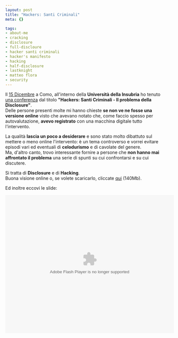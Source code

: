 ```yaml
--- 
layout: post
title: "Hackers: Santi Criminali"
meta: {}

tags: 
- about-me
- cracking
- disclosure
- full-discloure
- hacker santi criminali
- hacker's manifesto
- hacking
- half-disclosure
- lastknight
- matteo flora
- security
---
```

<object type="application/x-shockwave-flash" width="535" height="438" data="http://www.vimeo.com/moogaloop.swf?clip_id=752259&amp;server=www.vimeo.com&amp;fullscreen=1&amp;show_title=1&amp;show_byline=1&amp;show_portrait=0&amp;color=00adef">	<param name="quality" value="best" />	<param name="allowfullscreen" value="true" />	<param name="scale" value="showAll" />	<param name="movie" value="http://www.vimeo.com/moogaloop.swf?clip_id=752259&amp;server=www.vimeo.com&amp;fullscreen=1&amp;show_title=1&amp;show_byline=1&amp;show_portrait=0&amp;color=00adef" /></object>  
  
Il [15 Dicembre][1] a Como, all'interno della **Università della Insubria** ho tenuto [una conferenza][1] dal titolo **"Hackers: Santi Criminali - Il problema della Disclosure"**.  
Delle persone presenti molte mi hanno chieste **se non ve ne fosse una versione online** visto che avevano notato che, come faccio spesso per autovalutazione, **avevo registrato** con una macchina digitale tutto l'intervento.  
  
La qualità **lascia un poco a desiderare** e sono stato molto dibattuto sul mettere o meno online l'intervento: è un tema controverso e vorrei evitare episodi vari ed eventuali di **celodurismo** e di cavolate del genere.  
Ma, d'altro canto, trovo interessante fornire a persone che **non hanno mai affrontato il problema** una serie di spunti su cui confrontarsi e su cui discutere.  
  
Si tratta di **Disclosure** e di **Hacking**.  
Buona visione online o, se volete scaricarlo, cliccate [qui](http://www.vimeo.com/download/video:37726488) (140Mb).  
  
Ed inoltre eccovi le slide:  
  
<div style="width:425px;text-align:left" id="__ss_207896"><object style="margin:0px" width="353" height="438"><param name="movie" value="http://static.slideshare.net/swf/ssplayer2.swf?doc=hackers-santi-criminali-1198077671380399-5"/><param name="allowFullScreen" value="true"/><param name="allowScriptAccess" value="always"/><embed src="http://static.slideshare.net/swf/ssplayer2.swf?doc=hackers-santi-criminali-1198077671380399-5" type="application/x-shockwave-flash" allowscriptaccess="always" allowfullscreen="true" width="535" height="438"></embed></object><div style="font-size:11px;font-family:tahoma,arial;height:26px;padding-top:2px;"><a href="http://www.slideshare.net/?src=embed"></div>

[1]: http://www.lastknight.com/2007/12/15/hackers-santi-criminali-il-problema-della-disclosure-in-italia/

 
